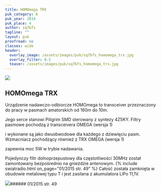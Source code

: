 ```yaml
---
title: HOMOmega TRX
puk_category: A
puk_year: 2014
puk_place: 4
author: sq7bfs
tagline: ""
layout: puk
proofread: no
classes: wide
header:
  overlay_image: /assets/images/puk/sq7bfs_homomega_trx.jpg
  overlay_filter: 0.5
  teaser: /assets/images/puk/sq7bfs_homomega_trx.jpg
---
```






 



![](assets/data/img/projects/2014-4-0.jpg) 



HOMOmega TRX
------------





 Urządzenie nadawczo-odbiorcze HOMOmega to transceiver przeznaczony do pracy w pasmach amatorskich od 160m do 10m.





 Jego serce stanowi Piligrim SMD sterowany z syntezy 4Z5KY. Filtry pasmowe pochodzą z transceivera OMEGA (wersja 1)

 i wykonane są jako dwuobwodowe dla każdego z dziewięciu pasm. Wzmacniacz pochodzący również z TRX OMEGA (wersja 1)

 zapewnia moc 5W w trybie nadawania.

 Pojedynczy filtr dolnoprzepustowy dla częstotliwości 30MHz został zamontowany bezpośrednio na gnieździe antenowym.
{% include swiatradio.html on_page="01/2015 str. 49" %}
 Całość została zamknięta w obudowie metalowej typu T i jest zasilana z akumulatora LiPo 11,1V.

 


![](assets/img/logo/sr_logo_s.jpg)###### 01/2015 str. 49

 





 


